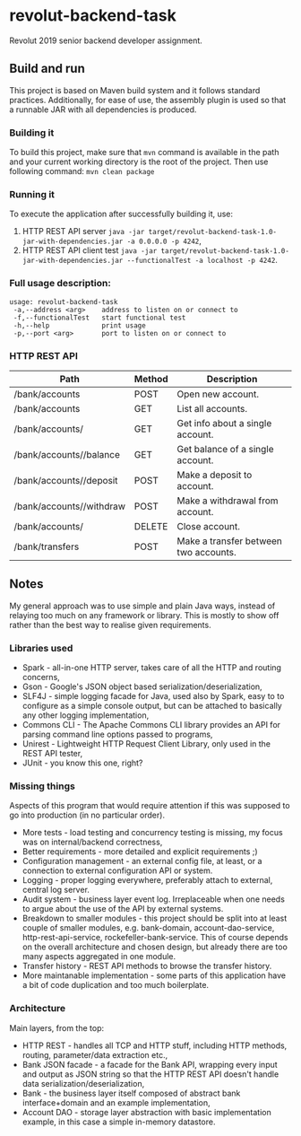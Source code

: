 # revolut-backend-task
Revolut 2019 senior backend developer assignment.

## Build and run
This project is based on Maven build system and it follows standard practices. Additionally, for ease of use, the assembly plugin is used so that a runnable JAR with all dependencies is produced.

### Building it
To build this project, make sure that `mvn` command is available in the path and your current working directory is the root of the project. Then use following command:
```mvn clean package```

### Running it
To execute the application after successfully building it, use:
1. HTTP REST API server
```java -jar target/revolut-backend-task-1.0-jar-with-dependencies.jar -a 0.0.0.0 -p 4242```,
2. HTTP REST API client test
```java -jar target/revolut-backend-task-1.0-jar-with-dependencies.jar --functionalTest -a localhost -p 4242```.

### Full usage description:
```
usage: revolut-backend-task
 -a,--address <arg>    address to listen on or connect to
 -f,--functionalTest   start functional test
 -h,--help             print usage
 -p,--port <arg>       port to listen on or connect to
 ```

### HTTP REST API
| Path                         | Method | Description                           |
|------------------------------|--------|---------------------------------------|
| /bank/accounts               | POST   | Open new account.                     |
| /bank/accounts               | GET    | List all accounts.                    |
| /bank/accounts/<ID>          | GET    | Get info about a single account.      |
| /bank/accounts/<ID>/balance  | GET    | Get balance of a single account.      |
| /bank/accounts/<ID>/deposit  | POST   | Make a deposit to account.            |
| /bank/accounts/<ID>/withdraw | POST   | Make a withdrawal from account.       |
| /bank/accounts/<ID>          | DELETE | Close account.                        |
| /bank/transfers              | POST   | Make a transfer between two accounts. |

## Notes
My general approach was to use simple and plain Java ways, instead of relaying too much on any framework or library. This is mostly to show off rather than the best way to realise given requirements.

### Libraries used
- Spark - all-in-one HTTP server, takes care of all the HTTP and routing concerns,
- Gson - Google's JSON object based serialization/deserialization,
- SLF4J - simple logging facade for Java, used also by Spark, easy to to configure as a simple console output, but can be attached to basically any other logging implementation,
- Commons CLI - The Apache Commons CLI library provides an API for parsing command line options passed to programs,
- Unirest - Lightweight HTTP Request Client Library, only used in the REST API tester,
- JUnit - you know this one, right?

### Missing things
Aspects of this program that would require attention if this was supposed to go into production (in no particular order).
- More tests - load testing and concurrency testing is missing, my focus was on internal/backend correctness,
- Better requirements - more detailed and explicit requirements ;)
- Configuration management - an external config file, at least, or a connection to external configuration API or system.
- Logging - proper logging everywhere, preferably attach to external, central log server.
- Audit system - business layer event log. Irreplaceable when one needs to argue about the use of the API by external systems.
- Breakdown to smaller modules - this project should be split into at least couple of smaller modules, e.g. bank-domain, account-dao-service, http-rest-api-service, rockefeller-bank-service. This of course depends on the overall architecture and chosen design, but already there are too many aspects aggregated in one module.
- Transfer history - REST API methods to browse the transfer history.
- More maintanable implementation - some parts of this application have a bit of code duplication and too much boilerplate.

### Architecture
Main layers, from the top:
- HTTP REST - handles all TCP and HTTP stuff, including HTTP methods, routing, parameter/data extraction etc.,
- Bank JSON facade - a facade for the Bank API, wrapping every input and output as JSON string so that the HTTP REST API doesn't handle data serialization/deserialization,
- Bank - the business layer itself composed of abstract bank interface+domain and an example implementation,
- Account DAO - storage layer abstraction with basic implementation example, in this case a simple in-memory datastore.

